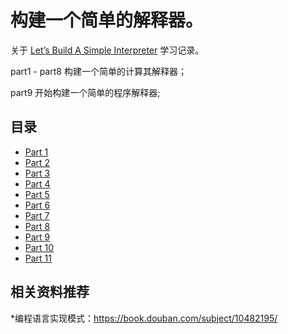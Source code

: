 # 构建一个简单的解释器。
关于 [Let’s Build A Simple Interpreter](https://ruslanspivak.com/lsbasi-part1/) 学习记录。 

part1 - part8 构建一个简单的计算其解释器；  

part9 开始构建一个简单的程序解释器;


## 目录
* [Part 1](https://github.com/Afu0402/notes/blob/master/simple-interpreter/part1)
* [Part 2](https://github.com/Afu0402/notes/blob/master/simple-interpreter/part2)
* [Part 3](https://github.com/Afu0402/notes/blob/master/simple-interpreter/part3)
* [Part 4](https://github.com/Afu0402/notes/blob/master/simple-interpreter/part4)
* [Part 5](https://github.com/Afu0402/notes/blob/master/simple-interpreter/part5)
* [Part 6](https://github.com/Afu0402/notes/blob/master/simple-interpreter/part6)
* [Part 7](https://github.com/Afu0402/notes/blob/master/simple-interpreter/part7)
* [Part 8](https://github.com/Afu0402/notes/blob/master/simple-interpreter/part8)
* [Part 9](https://github.com/Afu0402/notes/blob/master/simple-interpreter/part9)
* [Part 10](https://github.com/Afu0402/notes/blob/master/simple-interpreter/part10)
* [Part 11](https://github.com/Afu0402/notes/blob/master/simple-interpreter/part11)
## 相关资料推荐
*编程语言实现模式：https://book.douban.com/subject/10482195/
